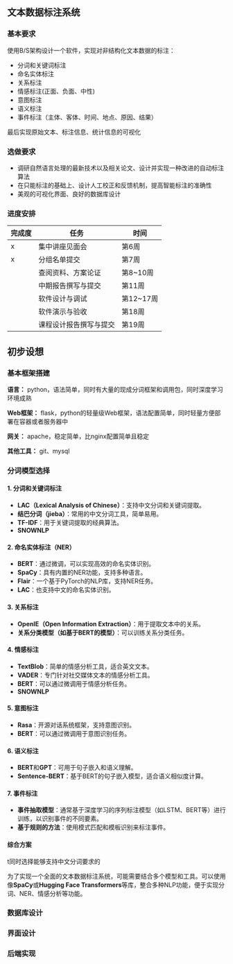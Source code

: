 ## 文本数据标注系统
### 基本要求
使用B/S架构设计一个软件，实现对非结构化文本数据的标注：
- 分词和关键词标注
- 命名实体标注
- 关系标注
- 情感标注(正面、负面、中性)
- 意图标注
- 语义标注
- 事件标注（主体、客体、时间、地点、原因、结果）

最后实现原始文本、标注信息、统计信息的可视化
### 选做要求
- 调研自然语言处理的最新技术以及相关论文、设计并实现一种改进的自动标注算法
- 在只能标注的基础上、设计人工校正和反馈机制，提高智能标注的准确性
- 美观的可视化界面、良好的数据库设计
### 进度安排

| 完成度 | 任务          | 时间      |
| --- | ----------- | ------- |
| x   | 集中讲座见面会     | 第6周     |
| x   | 分组名单提交      | 第7周     |
|     | 查阅资料、方案论证   | 第8~10周  |
|     | 中期报告撰写与提交   | 第11周    |
|     | 软件设计与调试     | 第12~17周 |
|     | 软件演示与验收     | 第18周    |
|     | 课程设计报告撰写与提交 | 第19周    |

## 初步设想
### 基本框架搭建
**语言：** python，语法简单，同时有大量的现成分词框架和调用包，同时深度学习环境成熟

**Web框架：** flask，python的轻量级Web框架，语法配置简单，同时轻量方便部署在容器或者服务器中

**网关：** apache，稳定简单，比nginx配置简单且稳定

**其他工具：** git、mysql

### 分词模型选择
#### 1. 分词和关键词标注

- **LAC（Lexical Analysis of Chinese）**：支持中文分词和关键词提取。
- **结巴分词（jieba）**：常用的中文分词工具，简单易用。
- **TF-IDF**：用于关键词提取的经典算法。
- **SNOWNLP**

#### 2. 命名实体标注（NER）

- **BERT**：通过微调，可以实现高效的命名实体识别。
- **SpaCy**：具有内置的NER功能，支持多种语言。
- **Flair**：一个基于PyTorch的NLP库，支持NER任务。
- **LAC**：也支持中文的命名实体识别。

#### 3. 关系标注

- **OpenIE（Open Information Extraction）**：用于提取文本中的关系。
- **关系分类模型（如基于BERT的模型）**：可以训练关系分类任务。

#### 4. 情感标注

- **TextBlob**：简单的情感分析工具，适合英文文本。
- **VADER**：专门针对社交媒体文本的情感分析工具。
- **BERT**：可以通过微调用于情感分析任务。
- **SNOWNLP**

#### 5. 意图标注

- **Rasa**：开源对话系统框架，支持意图识别。
- **BERT**：可以通过微调用于意图识别任务。

#### 6. 语义标注

- **BERT**和**GPT**：可用于句子嵌入和语义理解。
- **Sentence-BERT**：基于BERT的句子嵌入模型，适合语义相似度计算。

#### 7. 事件标注

- **事件抽取模型**：通常基于深度学习的序列标注模型（如LSTM、BERT等）进行训练，以识别事件的不同要素。
- **基于规则的方法**：使用模式匹配和模板识别来标注事件。

#### 综合方案
t同时选择能够支持中文分词要求的

为了实现一个全面的文本数据标注系统，可能需要结合多个模型和工具。可以使用像**SpaCy**或**Hugging Face Transformers**等库，整合多种NLP功能，便于实现分词、NER、情感分析等功能。

### 数据库设计

### 界面设计

### 后端实现